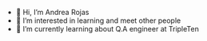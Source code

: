 - 👋 Hi, I’m Andrea Rojas
- 👀 I’m interested in learning and meet other people
- 🌱 I’m currently learning about Q.A engineer at TripleTen

<!---
Andrear1996/Andrear1996 is a ✨ special ✨ repository because its `README.md` (this file) appears on your GitHub profile.
You can click the Preview link to take a look at your changes.
--->
